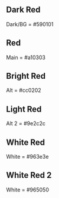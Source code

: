 ## Dark Red
Dark/BG = #590101

## Red
Main = #a10303

## Bright Red
Alt = #cc0202

## Light Red
Alt 2 = #9e2c2c

## White Red
White = #963e3e

## White Red 2
White = #965050
